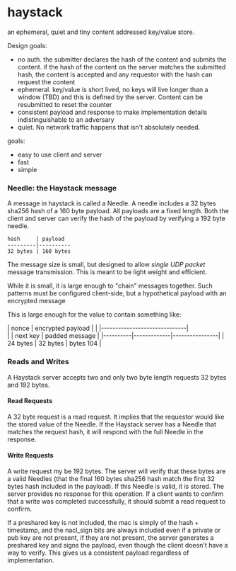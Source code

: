 # haystack

an ephemeral, quiet and tiny content addressed key/value store.

Design goals:
- no auth. the submitter declares the hash of the content and submits the content. if the hash of the content on the server matches the submitted hash, the content is accepted and any requestor with the hash can request the content
- ephemeral. key/value is short lived, no keys will live longer than a window (TBD) and this is defined by the server. Content can be resubmitted to reset the counter
- consistent payload and response to make implementation details indistinguishable to an adversary  
- quiet. No network traffic happens that isn't absolutely needed.



goals:
- easy to use client and server
- fast
- simple

### Needle: the Haystack message

A message in haystack is called a Needle. A needle includes a 32 bytes sha256 hash of a 160 byte payload.
All payloads are a fixed length. Both the client and server can verify the hash of the payload by verifying a 192 byte needle.

```
hash     | payload
---------|----------
32 bytes | 160 bytes
```

The message size is small, but designed to allow _single UDP packet_ message transmission. This is meant to be light weight and efficient.

While it is small, it is large enough to "chain" messages together. Such patterns must be configured client-side, but a hypothetical payload with an encrypted message

This is large enough for the value to contain something like:

|  nonce   |     encrypted payload        |
|          |------------------------------|  
|          | next key    | padded message |
|----------|-------------|----------------|
| 24 bytes | 32 bytes    |  bytes   104   |



### Reads and Writes

A Haystack server accepts two and only two byte length requests 32 bytes and 192 bytes.

#### Read Requests

A 32 byte request is a read request. It implies that the requestor would like the stored value of the Needle. If the Haystack server has a Needle that matches the request hash, it will respond with the full Needle in the response.

#### Write Requests

A write request my be 192 bytes. The server will verify that these bytes are a valid Needles (that the final 160 bytes sha256 hash match the first 32 bytes hash included in the payload). If this Needle is valid, it is stored. The server provides no response for this operation. If a client wants to confirm that a write was completed successfully, it should submit a read request to confirm.



If a preshared key is not included, the mac is simply of the hash + timestamp, and the nacl_sign bits are always included even if a private or pub key are not present, if they are not present, the server generates a preshared key and signs the payload, even though the client doesn't have a way to verify. This gives us a consistent payload regardless of implementation.